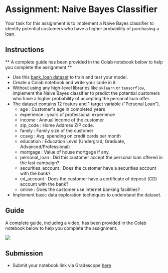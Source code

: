 # Assignment: Naive Bayes Classifier
Your task for this assignment is to implement a Naive Bayes classifier to identify potential customers who have a higher probability of purchasing a loan.

## Instructions

** A complete guide has been provided in the Colab notebook below to help you complete the assignment.**

- Use this [bank_loan dataset](https://drive.google.com/file/d/1vG-uzI_qBfMgnJ_mgSWtfkL62Ii8Zvwy/view?usp=sharing) to train and test your model.
- Create a Colab notebook and write your code in it.
- Without using any high-level libraries like `sklearn` or `tensorflow`, implement the Naive Bayes classifier to predict the potential customers who have a higher probability of accepting the personal loan offer.
- The dataset contains 12 featurs and 1 target variable ("Personal Loan"). 
    - age : Customer's age in completed years
    - experience : years of professional experience
    - income : Annual income of the customer
    - zip_code : Home Address ZIP code.
    - family : Family size of the customer
    - ccavg : Avg. spending on credit cards per month
    - education : Education Level (Undergrad, Graduate, Advanced/Professional)
    - mortgage : Value of house mortgage if any.
    - personal_loan : Did this customer accept the personal loan offered in the last campaign?
    - securities_account : Does the customer have a securities account with the bank?
    - cd_account : Does the customer have a certificate of deposit (CD) account with the bank?
    - online : Does the customer use internet banking facilities?
- Implement basic data exploration techniques to understand the dataset.



## Guide
A complete guide, including a video, has been provided in the Colab notebook below to help you complete the assignment.

<a href = "https://colab.research.google.com/drive/1BCIyc0_FCUpZxwOpoe8aejmYowlVo1wm#scrollTo=mBn_8_uisCzd" target="_blank" >
<img src="https://img.shields.io/static/v1?label=Open%20Assignment&message=Naive%20Bayes%20Classifier&color=yellow"/>
</a>

## Submission
- Submit your notebook link via Gradescope [here](/assignments/week_5_machine_learning.pdf)
